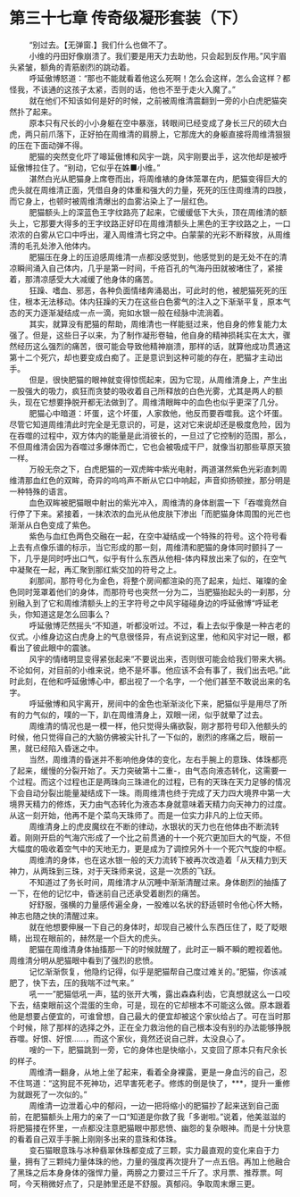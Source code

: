 <h1>第三十七章 传奇级凝形套装（下）</h1>
<div id="content">&nbsp&nbsp&nbsp&nbsp&nbsp&nbsp&nbsp&nbsp
 “别过去。【无弹窗.】我们什么也做不了。
 <br/>&nbsp&nbsp&nbsp&nbsp&nbsp&nbsp&nbsp&nbsp
 小维的丹田好像崩溃了。我们要是用天力去助他，只会起到反作用。”风宇眉头紧皱，额角的青筋剧烈的跳动着。
 <br/>&nbsp&nbsp&nbsp&nbsp&nbsp&nbsp&nbsp&nbsp
 呼延傲博怒道：“那也不能就看着他这么死啊！怎么会这样，怎么会这样？都怪我，不该通的这孩子太紧，否则的话，他也不至于走火入魔了。”
 <br/>&nbsp&nbsp&nbsp&nbsp&nbsp&nbsp&nbsp&nbsp
 就在他们不知该如何是好的时候，之前被周维清震翻到一旁的小白虎肥猫突然扑了起来。
 <br/>&nbsp&nbsp&nbsp&nbsp&nbsp&nbsp&nbsp&nbsp
 原本只有尺长的小小身躯在空中暴涨，转眼间已经变成了身长三尺的硕大白虎，两只前爪落下，正好拍在周维清的肩膀上，它那庞大的身躯直接将周维清狠狠的压在下面动弹不得。
 <br/>&nbsp&nbsp&nbsp&nbsp&nbsp&nbsp&nbsp&nbsp
 肥猫的突然变化吓了嗥延傲博和风宇一跳，风宇刚要出手，这次他却是被呼延傲博拉住了。“别动，它似乎在姝■小维。”
 <br/>&nbsp&nbsp&nbsp&nbsp&nbsp&nbsp&nbsp&nbsp
 湛然白光从肥猫身上席卷而出，将周维裱的身体笼罩在内，肥猫变得巨大的虎头就在周维清正面，凭借自身的体重和强大的力量，死死的压住周维清的四肢，而它身上，也顿时被周维清爆出的血雾沾染上了一层红色。
 <br/>&nbsp&nbsp&nbsp&nbsp&nbsp&nbsp&nbsp&nbsp
 肥猫额头上的深蓝色王字纹路亮了起来，它缓缓低下大头，顶在周维清的额头上，它那要大得多的王字纹路正好印在周维清额头上黑色的王字纹路之上，一口浓浓的白雾从它口中呼出，灌入周维清七窍之中。白蒙蒙的光彩不断释放，从周维清的毛孔处渗入他体内。
 <br/>&nbsp&nbsp&nbsp&nbsp&nbsp&nbsp&nbsp&nbsp
 肥猫压在身上的压迫感周维清一点都没感觉到，他感觉到的是无处不在的清凉瞬间涌入自己体内，几乎是第一时间，千疮百孔的气海丹田就被堵住了，紧接着，那清凉感受大大减缓了他身体的痛苦。
 <br/>&nbsp&nbsp&nbsp&nbsp&nbsp&nbsp&nbsp&nbsp
 狂躁、嗜血、邪恶，各种负面情绪奔涌曷出，可此时的他，被肥猫死死的压住，根本无法移动。体内狂躁的天力在这些白色雾气的注入之下渐渐平复，原本气态的天力逐渐凝结成一点一滴，宛如水银一般在经脉中流淌着。
 <br/>&nbsp&nbsp&nbsp&nbsp&nbsp&nbsp&nbsp&nbsp
 其实，就算没有肥猫的帮助，周维清也一样能挺过来，他自身的修复能力太强了。但是，这些日子以来，为了制作凝形卷轴，他自身的精神损耗实在太大，骤然经历这么强烈的痛苦，很可能会导致他精神崩溃，那样的话，就算他成功贯通这第十二个死穴，却也要变成白痴了。正是意识到这种可能的存在，肥猫才主动出手。
 <br/>&nbsp&nbsp&nbsp&nbsp&nbsp&nbsp&nbsp&nbsp
 但是，很快肥猫的眼神就变得惊慌起来，因为它现，从周维清身上，产生出一股强大的吸力，疯狂而贪婪的吸收着自己所释放的白色光雾，尤其是两人的额头，现在它想要挣脱开都无法做到了。周维清眼眸中的血色也似乎更深了几分。
 <br/>&nbsp&nbsp&nbsp&nbsp&nbsp&nbsp&nbsp&nbsp
 肥猫心中暗道：坏蛋，这个坏蛋，人家救他，他反而要吞噬我。这个坏蛋。尽管它知道周维清此时完全是无意识的，可是，这对它来说却还是极度危险，因为在吞噬的过程中，双方体内的能量是此消彼长的，一旦过了它控制的范围，那么，不但周维清会因为吞噬过多爆体而亡，它也会被吸成干尸，就像当初那些草原天狼一样。
 <br/>&nbsp&nbsp&nbsp&nbsp&nbsp&nbsp&nbsp&nbsp
 万般无奈之下，白虎肥猫的一双虎眸中紫光电射，两道湛然紫色光彩直刺周维清那血红色的双眸，奇异的呜呜声不断从它口中响起，声音抑扬顿挫，那分明是一种特殊的语言。
 <br/>&nbsp&nbsp&nbsp&nbsp&nbsp&nbsp&nbsp&nbsp
 血色双眸被肥猫眼中射出的紫光冲入，周维清的身体剧震一下「吞噬竟然自行停了下来。紧接着，一抹浓浓的血光从他皮肤下渗出「而肥猫身体周围的光芒也渐渐从白色变成了紫色。
 <br/>&nbsp&nbsp&nbsp&nbsp&nbsp&nbsp&nbsp&nbsp
 紫色与血红色两色交融在一起，在空中凝结成一个特殊的符号。这个符号看上去有点像乐谱的标示，当它形成的那一刻，周维清和肥猫的身体同时颤抖了一下，几乎是同时呼出口气，似乎有什么东西从他相-体内释放出来了似的，在空气中凝聚在一起，再汇聚到那红紫交加的符号之上。
 <br/>&nbsp&nbsp&nbsp&nbsp&nbsp&nbsp&nbsp&nbsp
 刹那间，那符号化为金色，将整个房间都渲染的亮了起来，灿烂、璀璨的金色同时笼罩着他们的身体，而那符号也突然一分为二，当肥猫抬起头的一刹那，分别融入到了它和周维清额头上的王字符号之中风宇碰碰身边的呼延傲博“呼延老头，你知道这是怎么回事么？
 <br/>&nbsp&nbsp&nbsp&nbsp&nbsp&nbsp&nbsp&nbsp
 呼延傲博茫然摇头“不知道，听都没听过。不过，看上去似乎像是一种古老的仪式。小维身边这白虎身上的气息很怪异，有点说到这里，他和风宇对记一眼，都看出了彼此眼中的震骇。
 <br/>&nbsp&nbsp&nbsp&nbsp&nbsp&nbsp&nbsp&nbsp
 风宇的情绪明显变得紧张起来“不要说出来，否则很可能会给我们带来大祸。不论如何，对目前的小维来说，绝不是坏事。他应该不会有事了，我们出去吧。”此时此刻，在他和呼延傲博心中，都出视了一个名字，一个他们甚至不敢说出来的名字。
 <br/>&nbsp&nbsp&nbsp&nbsp&nbsp&nbsp&nbsp&nbsp
 呼延傲博和风宇离开，房间中的金色也渐渐淡化下来，肥猫似乎是用尽了所有的力气似的，噗的一下，趴在周维清身上，双眼一闭，似乎就晕了过去。
 <br/>&nbsp&nbsp&nbsp&nbsp&nbsp&nbsp&nbsp&nbsp
 周维清的情况也是一模一样，他只觉得头痛欲裂，刚才那符号印入他额头的时候，他只觉得自己的大脑仿佛被尖针扎了一下似的，剧烈的疼痛之后，眼前一黑，就已经陷入昏迷之中。
 <br/>&nbsp&nbsp&nbsp&nbsp&nbsp&nbsp&nbsp&nbsp
 当然，周维清的昏迷并不影响他身体的变化，左右手腕上的意珠、体珠都亮了起来，缓慢的分裂开始了。天力突破第十二重-，由气态向液态转化，这需要一个过程。而这个过程也正是两珠向三珠进化的过程，已有的天珠在天力足够的情况下会自动分裂出能量凝结成下一珠。雨周维清也终于完成了天力四大境界中第一大境界天精力的修炼，天力由气态转化为液态本身就意味着天精力向天神力的过度。从这一刻开始，他再不是个菜鸟天珠师了。而是一位实力非凡的上位天师。
 <br/>&nbsp&nbsp&nbsp&nbsp&nbsp&nbsp&nbsp&nbsp
 周维清身上的虎皮魔纹在不断的律动，水银状的天力也在他体由不断流转着。刚刚开启的气海穴形成了一个比之前贯通的十一个死穴更加巨大的气旋，不但大幅度的吸收着空气中的天地无力，更是成为了调控另外十一个死穴气旋的中枢。
 <br/>&nbsp&nbsp&nbsp&nbsp&nbsp&nbsp&nbsp&nbsp
 周维清的身体，也在这水银一般的天力流转下被再次改造着「从天精力到天神力，从两珠到三珠，对于天珠师来说，这是一次质的飞跃。
 <br/>&nbsp&nbsp&nbsp&nbsp&nbsp&nbsp&nbsp&nbsp
 不知道过了务长时间，周维清才从沉睡中渐渐清醒过来。身体剧烈的抽搐了一下，在他的记忆中，昏迷前自己还承受着剧烈的痛苦。
 <br/>&nbsp&nbsp&nbsp&nbsp&nbsp&nbsp&nbsp&nbsp
 好舒服，强横的力量感传遍全身，一股难以名状的舒适顿时令他心怀大畅，神志也随之快的清醒过来。
 <br/>&nbsp&nbsp&nbsp&nbsp&nbsp&nbsp&nbsp&nbsp
 就在他想要伸展一下自己的身体时，却现自己被什么东西压住了，眨了眨眼睛，出现在眼前的，赫然是一个巨大的虎头。
 <br/>&nbsp&nbsp&nbsp&nbsp&nbsp&nbsp&nbsp&nbsp
 肥猫在周维清身体抽搐那一下的时候就醒了，此时正一瞬不瞬的瞪视着他。周维清分明从肥猫眼中看到了强烈的悲愤。
 <br/>&nbsp&nbsp&nbsp&nbsp&nbsp&nbsp&nbsp&nbsp
 记忆渐渐恢复，他隐约记得，似乎是肥猫帮自己度过难关的。”肥猫，你该减肥了，快下去，压的我喘不过气来。”
 <br/>&nbsp&nbsp&nbsp&nbsp&nbsp&nbsp&nbsp&nbsp
 吼一一”肥猫低吼一声，猛的张开大嘴，露出森森利齿，它真想就这么一口咬下去，结束眼前这个混蛋的生命，可是，现在的它却根本不可能这么做。原本跟着他是想要占便宜的，可谁曾想，自己最大的便宜却被这个家伙给占了。可在当时那个时候，除了那样的选择之外，正在全力救治他的自己根本没有别的办法能够挣脱吞噬。好恨、好恨……，而这个家伙，竟然还说自己胖，太没良心了。
 <br/>&nbsp&nbsp&nbsp&nbsp&nbsp&nbsp&nbsp&nbsp
 嗖的一下，肥猫跳到一旁，它的身体也是快缩小，又变回了原本只有尺余长的样子。
 <br/>&nbsp&nbsp&nbsp&nbsp&nbsp&nbsp&nbsp&nbsp
 周维清一翻身，从地上坐了起来，看着全身裸露，更是一身血污的自己，忍不住骂道：“这狗屁不死神功，迟早害死老子。修炼的倒是快了，***，提升一重修为就跟死了一次似的。”
 <br/>&nbsp&nbsp&nbsp&nbsp&nbsp&nbsp&nbsp&nbsp
 周维清一边泄着心中的郁闷，一边一把将缩小的肥猫抄了起来送到自己面前，在肥猫额头上用力的亲了一口“知道是你救了我「多谢啦。”说着，他美滋滋的将肥猫搂在怀里，一点都没注意肥猫眼中那悲愤、幽怨的复杂眼神。而是十分快意的看着自己双手手腕上刚刚多出来的意珠和体珠。
 <br/>&nbsp&nbsp&nbsp&nbsp&nbsp&nbsp&nbsp&nbsp
 变石猫眼意珠与冰种翡翠休珠都变成了三颗，实力最直观的变化来自于力量，拥有了三颗纯力量体珠的他，力量的强度再次提升了一点五倍。再加上他融合了黑珠之后本身身体的强悍力量，两膀之力要过三千斤了。求月票、推荐票。呵呵，今天稍微好点了，只是肺里还是不舒服。真郁闷。争取周末爆三更。
 <br/>&nbsp&nbsp&nbsp&nbsp&nbsp&nbsp&nbsp&nbsp
 <br/>&nbsp&nbsp&nbsp&nbsp&nbsp&nbsp&nbsp&nbsp
</div>
